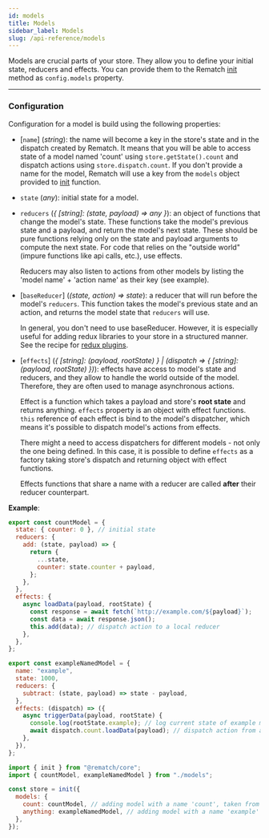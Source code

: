 ```yaml
---
id: models
title: Models
sidebar_label: Models
slug: /api-reference/models
---
```


Models are crucial parts of your store. They allow you to define your initial state, reducers and effects. You can provide them to the Rematch [init](/docs/api-reference/#initconfig) method as `config.models` property.

---

### Configuration

Configuration for a model is build using the following properties:

- [`name`] (_string_): the name will become a key in the store's state and in the dispatch created by Rematch. It means that you will be able to access state of a model named 'count' using `store.getState().count` and dispatch actions using `store.dispatch.count`. If you don't provide a name for the model, Rematch will use a key from the `models` object provided to [init](/docs/api-reference/#initconfig) function.

- `state` (_any_): initial state for a model.

- `reducers` (_{ [string]: (state, payload) => any }_): an object of functions that change the model's state. These functions take the model's previous state and a payload, and return the model's next state. These should be pure functions relying only on the state and payload arguments to compute the next state. For code that relies on the "outside world" \(impure functions like api calls, etc.\), use effects.

  Reducers may also listen to actions from other models by listing the 'model name' + 'action name' as their key (see example).

- [`baseReducer`] (_(state, action) => state_): a reducer that will run before the model's `reducers`. This function takes the model's previous state and an action, and returns the model state that `reducers` will use.

  In general, you don't need to use baseReducer. However, it is especially useful for adding redux libraries to your store in a structured manner. See the recipe for [redux plugins](/docs/recipes/redux-plugins).

- [`effects`] (_{ [string]: (payload, rootState) } | (dispatch => { [string]: (payload, rootState) })_): effects have access to model's state and reducers, and they allow to handle the world outside of the model. Therefore, they are often used to manage asynchronous actions.

  Effect is a function which takes a payload and store's **root state** and returns anything. `effects` property is an object with effect functions. `this` reference of each effect is bind to the model's dispatcher, which means it's possible to dispatch model's actions from effects.

  There might a need to access dispatchers for different models - not only the one being defined. In this case, it is possible to define `effects` as a factory taking store's dispatch and returning object with effect functions.

  Effects functions that share a name with a reducer are called **after** their reducer counterpart.

**Example**:

```js title="models.js"
export const countModel = {
  state: { counter: 0 }, // initial state
  reducers: {
    add: (state, payload) => {
      return {
        ...state,
        counter: state.counter + payload,
      };
    },
  },
  effects: {
    async loadData(payload, rootState) {
      const response = await fetch(`http://example.com/${payload}`);
      const data = await response.json();
      this.add(data); // dispatch action to a local reducer
    },
  },
};

export const exampleNamedModel = {
  name: "example",
  state: 1000,
  reducers: {
    subtract: (state, payload) => state - payload,
  },
  effects: (dispatch) => ({
    async triggerData(payload, rootState) {
      console.log(rootState.example); // log current state of example model
      await dispatch.count.loadData(payload); // dispatch action from a different model
    },
  }),
};
```

```js title="store.js"
import { init } from "@rematch/core";
import { countModel, exampleNamedModel } from "./models";

const store = init({
  models: {
    count: countModel, // adding model with a name 'count', taken from the key since our countModel object doesn't define its name
    anything: exampleNamedModel, // adding model with a name 'example' which is defined in the model
  },
});
```
